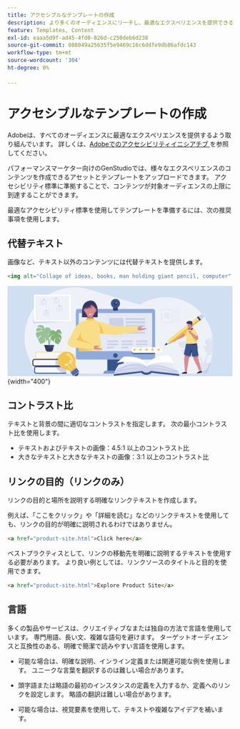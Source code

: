 ```yaml
---
title: アクセシブルなテンプレートの作成
description: より多くのオーディエンスにリーチし、最適なエクスペリエンスを提供できるパフォーマンスマーケター向けのテンプレートを、Adobe GenStudioして作成します。
feature: Templates, Content
exl-id: eaaa5d9f-ad45-4fd0-826d-c250deb6d238
source-git-commit: 088049a25635f5e9469c16c6ddfe9db86afdc143
workflow-type: tm+mt
source-wordcount: '304'
ht-degree: 0%

---
```


# アクセシブルなテンプレートの作成

Adobeは、すべてのオーディエンスに最適なエクスペリエンスを提供するよう取り組んでいます。 詳しくは、[Adobeでのアクセシビリティイニシアチブ ](https://www.adobe.com/trust/accessibility/initiatives.html) を参照してください。

パフォーマンスマーケター向けのGenStudioでは、様々なエクスペリエンスのコンテンツを作成できるアセットとテンプレートをアップロードできます。 アクセシビリティ標準に準拠することで、コンテンツが対象オーディエンスの上限に到達することができます。

最適なアクセシビリティ標準を使用してテンプレートを準備するには、次の推奨事項を使用します。

## 代替テキスト

画像など、テキスト以外のコンテンツには代替テキストを提供します。

```html
<img alt="Collage of ideas, books, man holding giant pencil, computer" src="card-create-assets.png">
```

![ アイデア、本、巨大な鉛筆を持つ男、コンピュータのコラージュ ](../../assets/card-create-assets.png){width="400"}

## コントラスト比

テキストと背景の間に適切なコントラストを指定します。 次の最小コントラスト比を使用します。

- テキストおよびテキストの画像：4.5:1 以上のコントラスト比
- 大きなテキストと大きなテキストの画像：3:1 以上のコントラスト比

## リンクの目的（リンクのみ）

リンクの目的と場所を説明する明確なリンクテキストを作成します。

例えば、「ここをクリック」や「詳細を読む」などのリンクテキストを使用しても、リンクの目的が明確に説明されるわけではありません。

```html
<a href="product-site.html">Click here</a>
```

ベストプラクティスとして、リンクの移動先を明確に説明するテキストを使用する必要があります。 より良い例としては、リンクソースのタイトルと目的を使用できます。

```html
<a href="product-site.html">Explore Product Site</a>
```

## 言語

多くの製品やサービスは、クリエイティブなまたは独自の方法で言語を使用しています。 専門用語、長い文、複雑な語句を避けます。 ターゲットオーディエンスと互換性のある、明確で簡潔で読みやすい言語を使用します。

- 可能な場合は、明確な説明、インライン定義または関連可能な例を使用します。 ユニークな言葉を翻訳するのは難しい場合があります。

- 頭字語または略語の最初のインスタンスの定義を入力するか、定義へのリンクを設定します。 略語の翻訳は難しい場合があります。

- 可能な場合は、視覚要素を使用して、テキストや複雑なアイデアを補います。
